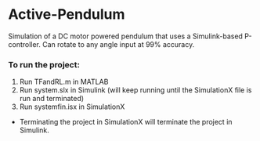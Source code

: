 # Active-Pendulum
Simulation of a DC motor powered pendulum that uses a Simulink-based P-controller. Can rotate to any angle input at 99% accuracy.

### To run the project:
1) Run TFandRL.m in MATLAB
2) Run system.slx in Simulink (will keep running until the SimulationX file is run and terminated)
3) Run systemfin.isx in SimulationX

- Terminating the project in SimulationX will terminate the project in Simulink.
